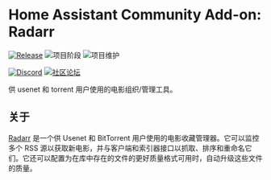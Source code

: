 # Home Assistant Community Add-on: Radarr

[![Release][release-shield]][release] ![项目阶段][project-stage-shield] ![项目维护][maintenance-shield]

[![Discord][discord-shield]][discord] [![社区论坛][forum-shield]][forum]

供 usenet 和 torrent 用户使用的电影组织/管理工具。

## 关于

[Radarr] 是一个供 Usenet 和 BitTorrent 用户使用的电影收藏管理器。它可以监控多个 RSS 源以获取新电影，并与客户端和索引器接口以抓取、排序和重命名它们。它还可以配置为在库中存在的文件的更好质量格式可用时，自动升级这些文件的质量。

[Radarr]: https://radarr.video/

[discord-shield]: https://img.shields.io/discord/330944238910963714.svg
[discord]: https://discord.gg/c5DvZ4e
[forum-shield]: https://img.shields.io/badge/community-forum-brightgreen.svg
[forum]: https://community.home-assistant.io/t/?u=frenck
[maintenance-shield]: https://img.shields.io/maintenance/yes/2025.svg
[project-stage-shield]: https://img.shields.io/badge/project%20stage-experimental-yellow.svg
[release-shield]: https://img.shields.io/badge/version-v0.21.0-blue.svg
[release]: https://github.com/hassio-addons/addon-radarr/tree/v0.21.0